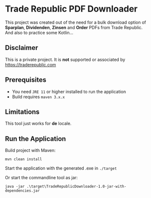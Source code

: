 # Trade Republic PDF Downloader
This project was created out of the need for a bulk download option of **Sparplan**, **Dividenden**, **Zinsen** and **Order** PDFs from Trade Republic.</br>
And also to practice some Kotlin...

## Disclaimer
This is a private project. It is **not** supported or associated by https://traderepublic.com

## Prerequisites
- You need ```JRE 11``` or higher installed to run the application
- Build requires ```maven 3.x.x```

## Limitations
This tool just works for **de** locale.</br>

## Run the Application
Build project with Maven:

```shell
mvn clean install
```

Start the application with the generated .exe in ```./target```

Or start the commandline tool as jar:
```shell
java -jar .\target\TradeRepublicDownloader-1.0-jar-with-dependencies.jar
```